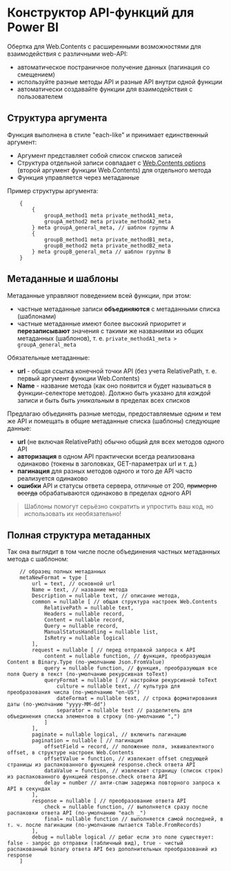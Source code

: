 # Конструктор API-функций для Power BI
Обертка для Web.Contents с расширенными возможностями для взаимодействия с различными web-API:
- автоматическое постраничное получение данных (пагинация со смещением)
- используйте разные методы API и разные API внутри одной функции
- автоматически создавайте функции для взаимодействия с пользователем

## Структура аргумента
Функция выполнена в стиле "each-like" и принимает единственный аргумент:
- Аргумент представляет собой список списков записей
- Структура отдельной записи совпадает с [Web.Contents options](https://learn.microsoft.com/en-us/powerquery-m/web-contents#about "Web.Contents options") (второй аргумент функции Web.Contents) для отдельного метода
- Функция управляется через метаданные

Пример структуры аргумента:
```
    {
    	{
    		groupA_method1 meta private_methodA1_meta,
    		groupA_method2 meta private_methodA2_meta
    	} meta groupA_general_meta, // шаблон группы A
    	{
    		groupB_method1 meta private_methodB1_meta,
    		groupB_method2 meta private_methodB2_meta
    	} meta groupB_general_meta // шаблон группы B
    }
```
## Метаданные и шаблоны
Метаданные управляют поведением всей функции, при этом:
- частные метаданные записи **объединяются** с метаданными списка (шаблонами)
- частные метаданные имеют более высокий приоритет и **перезаписывают** значения с такими же названиями из общих метаданных (шаблонов), т. е. `private_methodA1_meta > groupA_general_meta`

Обязательные метаданные:
- **url** - общая ссылка конечной точки API (без учета RelativePath, т. е. первый аргумент функции Web.Contents)
- **Name** - название метода (как оно появится и будет называться в функции-селекторе методов). Должно быть указано для *каждой* записи и быть быть *уникальным* в пределах всех списков

Предлагаю объединять разные методы, предоставляемые одним и тем же API и помещать в общие метаданные списка (шаблоны) следующие данные:
- **url** (не включая RelativePath) обычно общий для всех методов одного API
- **авторизация** в одном API практически всегда реализована одинаково (токены в заголовках, GET-параметрах url и т. д.)
- **пагинация** для разных методов одного и того де API часто реализуется одинаково
- **ошибки** API и статусы ответа сервера, отличные от 200, ~~примерно всегда~~ обрабатываются одинаково в пределах одного API

> Шаблоны помогут серьёзно сократить и упростить ваш код, но использовать их необязательно!

## Полная структура метаданных
Так она выглядит в том числе после объединения частных метаданных метода с шаблоном:

```
    // образец полных метаданных
    metaNewFormat = type [
        url = text, // основной url
        Name = text, // название метода
        Description = nullable text, // описание метода,
        common = nullable [ // общая структура настроек Web.Contents
            RelativePath = nullable text,
            Headers = nullable record,
            Content = nullable record,
            Query = nullable record,
            ManualStatusHandling = nullable list,
            IsRetry = nullable logical
        ],
        request = nullable [ // перед отправкой запроса к API
            content = nullable function, // функция, преобразующая Content в Binary.Type (по-умолчанию Json.FromValue)
            query = nullable function, // функция, преобразующая все поля Query в текст (по-умолчанию рекурсивная toText)
            queryFormat = nullable [ // настройки рекурсивной toText
                culture = nullable text, // культура для преобразования числа (по-умолчанию "en-US")
                dateFormat = nullable text, // строка форматирования даты (по-умолчанию "yyyy-MM-dd")
                separator = nullable text // разделитель для объединения списка элементов в строку (по-умолчанию ",")
            ]
        ],
        paginate = nullable logical, // включить пагинацию
        pagination = nullable [ // пагинация
            offsetField = record, // положение поля, эквивалентного offset, в структуре настроек Web.Contents
            offsetValue = function, // извлекает offset следующей страницы из распакованного функцией response.check ответа API
            dataValue = function, // извлекает страницу (список строк) из распакованного функцией response.check ответа API
            delay = number // анти-спам задержка повторного запроса к API в секундах
        ],
        response = nullable [ // преобразование ответа API
            check = nullable function, // выполняется сразу после распаковки ответа API (по-умолчанию "each _")
            final= nullable function // выполняется самой последней, в т. ч. после пагинации (по-умолчанию пытается Table.FromRecords)
        ],
        debug = nullable logical // дебаг если это поле существует: false - запрос до отправки (табличный вид), true - чистый распакованный binary ответа API без дополнительных преобразований из response
    ]
```
